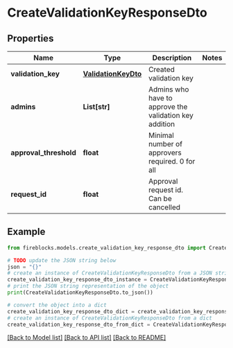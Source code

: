 # CreateValidationKeyResponseDto


## Properties

Name | Type | Description | Notes
------------ | ------------- | ------------- | -------------
**validation_key** | [**ValidationKeyDto**](ValidationKeyDto.md) | Created validation key | 
**admins** | **List[str]** | Admins who have to approve the validation key addition | 
**approval_threshold** | **float** | Minimal number of approvers required. 0 for all | 
**request_id** | **float** | Approval request id. Can be cancelled | 

## Example

```python
from fireblocks.models.create_validation_key_response_dto import CreateValidationKeyResponseDto

# TODO update the JSON string below
json = "{}"
# create an instance of CreateValidationKeyResponseDto from a JSON string
create_validation_key_response_dto_instance = CreateValidationKeyResponseDto.from_json(json)
# print the JSON string representation of the object
print(CreateValidationKeyResponseDto.to_json())

# convert the object into a dict
create_validation_key_response_dto_dict = create_validation_key_response_dto_instance.to_dict()
# create an instance of CreateValidationKeyResponseDto from a dict
create_validation_key_response_dto_from_dict = CreateValidationKeyResponseDto.from_dict(create_validation_key_response_dto_dict)
```
[[Back to Model list]](../README.md#documentation-for-models) [[Back to API list]](../README.md#documentation-for-api-endpoints) [[Back to README]](../README.md)


